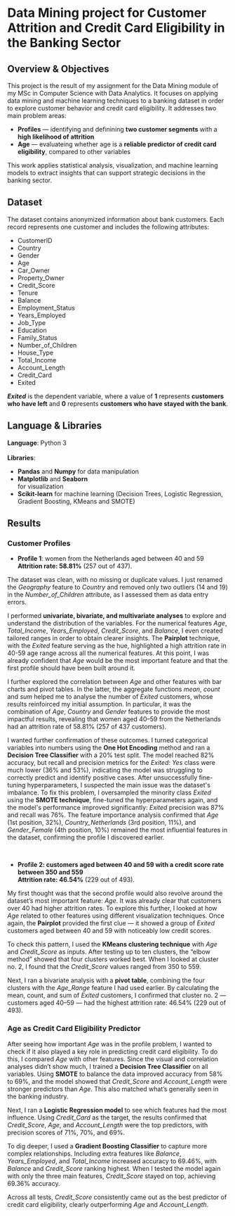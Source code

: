 # Data Mining project for Customer Attrition and Credit Card Eligibility in the Banking Sector

## Overview & Objectives

This project is the result of my assignment for the Data Mining module of my MSc in Computer Science with Data Analytics. It focuses on applying data mining and machine learning techniques to a banking dataset in order to explore customer behavior and credit card eligibility. It addresses two main problem areas:
<ul><li><b>Profiles</b> — identifying and definining <b>two customer segments</b> with a <b>high likelihood of attrition</b></li>
<li><b>Age</b> — evaluateing whether age is a <b>reliable predictor of credit card eligibility</b>, compared to other variables</li></ul>

This work applies statistical analysis, visualization, and machine learning models to extract insights that can support strategic decisions in the banking sector.

## Dataset

The dataset contains anonymized information about bank customers. Each record represents one customer and includes the following attributes:
<ul>
  <li>CustomerID</li>
  <li>Country</li>
  <li>Gender</li>
  <li>Age</li>
  <li>Car_Owner</li>
  <li>Property_Owner</li>
  <li>Credit_Score</li>
  <li>Tenure</li>
  <li>Balance</li>
  <li>Employment_Status</li>
  <li>Years_Employed</li>
  <li>Job_Type</li>
  <li>Education</li>
  <li>Family_Status</li>
  <li>Number_of_Children</li>
  <li>House_Type</li>
  <li>Total_Income</li>
  <li>Account_Length</li>
  <li>Credit_Card</li>
  <li>Exited</li>
</ul>

<b><i>Exited</i></b> is the dependent variable, where a value of <b>1</b> represents <b>customers who have left</b> and <b>0</b> represents <b>customers who have stayed with the bank</b>.

## Language & Libraries

<b>Language</b>: Python 3<br><br>
<b>Libraries</b>: 
<ul><li><b>Pandas</b> and <b>Numpy</b> for data manipulation</li>
<li><b>Matplotlib</b> and <b>Seaborn</b></li> for visualization</li>
<li><b>Scikit-learn</b> for machine learning (Decision Trees, Logistic Regression, Gradient Boosting, KMeans and SMOTE)</li></ul>

## Results

### Customer Profiles

- <b>Profile 1</b>: women from the Netherlands aged between 40 and 59<br>
<b>Attrition rate: 58.81%</b> (257 out of 437).

The dataset was clean, with no missing or duplicate values. I just renamed the <i>Geography</i> feature to <i>Country</i> and removed only two outliers (14 and 19) in the <i>Number_of_Children</i> attribute, as I assessed them as data entry errors.

I performed <b>univariate, bivariate, and multivariate analyses</b> to explore and understand the distribution of the variables. For the numerical features <i>Age</i>, <i>Total_Income</i>, <i>Years_Employed</i>, <i>Credit_Score</i>, and <i>Balance</i>, I even created tailored ranges in order to obtain clearer insights. The <b>Pairplot</b> technique, with the <i>Exited</i> feature serving as the hue, highlighted a high attrition rate in 40-59 age range across all the numerical features. At this point, I was already confident that <i>Age</i> would be the most important feature and that the first profile should have been built around it.

I further explored the correlation between <i>Age</i> and other features with bar charts and pivot tables. In the latter, the aggregate functions <i>mean</i>, <i>count</i> and <i>sum</i> helped me to analyse the number of <i>Exited</i> customers, whose results reinfoirced my initial assumption. In particular, it was the combination of <i>Age</i>, <i>Country</i> and <i>Gender</i> features to provide the most impactful results, revealing that women aged 40–59 from the Netherlands had an attrition rate of 58.81% (257 of 437 customers).

I wanted further confirmation of these outcomes. I turned categorical variables into numbers using the <b>One Hot Encoding</b> method and ran a <b>Decision Tree Classifier</b> with a 20% test split. The model reached 82% accuracy, but recall and precision metrics for the <i>Exited: Yes</i> class were much lower (36% and 53%), indicating the model was struggling to correctly predict and identify positive cases. After unsuccessfully fine-tuning hyperparameters, I suspected the main issue was the dataset's imbalance. To fix this problem, I oversampled the minority class <i>Exited</i> using the <b>SMOTE technique</b>, fine-tuned the hyperparameters again, and the model's performance improved significantly: <i>Exited</i> precision was 87% and recall was 76%. The feature importance analysis confirmed that <i>Age</i> (1st position, 32%), <i>Country_Netherlands</i> (3rd position, 11%), and <i>Gender_Female</i> (4th position, 10%) remained the most influential features in the dataset, confirming the profile I discovered earlier.

<br>

- <b>Profile 2: customers aged between 40 and 59 with a credit score rate between 350 and 559</b><br> 
<b>Attrition rate: 46.54%</b> (229 out of 493).

My first thought was that the second profile would also revolve around the dataset’s most important feature: <i>Age</i>. It was already clear that customers over 40 had higher attrition rates. To explore this further, I looked at how <i>Age</i> related to other features using different visualization techniques. Once again, the <b>Pairplot</b> provided the first clue — it showed a group of <i>Exited</i> customers aged between 40 and 59 with noticeably low credit scores.

To check this pattern, I used the <b>KMeans clustering technique</b> with <i>Age</i> and <i>Credit_Score</i> as inputs. After testing up to ten clusters, the “elbow method” showed that four clusters worked best. When I looked at cluster no. 2, I found that the <i>Credit_Score</i> values ranged from 350 to 559.

Next, I ran a bivariate analysis with a <b>pivot table</b>, combining the four clusters with the <i>Age_Range</i> feature I had used earlier. By calculating the mean, count, and sum of <i>Exited</i> customers, I confirmed that cluster no. 2 — customers aged 40–59 — had the highest attrition rate: 46.54% (229 out of 493).


### Age as Credit Card Eligibility Predictor

After seeing how important <i>Age</i> was in the profile problem, I wanted to check if it also played a key role in predicting credit card eligibility. To do this, I compared <i>Age</i> with other features. Since the visual and correlation analyses didn’t show much, I trained a <b>Decision Tree Classifier</b> on all variables. Using <b>SMOTE</b> to balance the data improved accuracy from 58% to 69%, and the model showed that <i>Credit_Score</i> and <i>Account_Length</i> were stronger predictors than <i>Age</i>. This also matched what’s generally seen in the banking industry.

Next, I ran a <b>Logistic Regression model</b> to see which features had the most influence. Using <i>Credit_Card</i> as the target, the results confirmed that <i>Credit_Score</i>, <i>Age</i>, and <i>Account_Length</i> were the top predictors, with precision scores of 71%, 70%, and 69%.

To dig deeper, I used a <b>Gradient Boosting Classifier</b> to capture more complex relationships. Including extra features like <i>Balance</i>, <i>Years_Employed</i>, and <i>Total_Income</i> increased accuracy to 69.46%, with <i>Balance</i> and <i>Credit_Score</i> ranking highest. When I tested the model again with only the three main features, <i>Credit_Score</i> stayed on top, achieving 69.36% accuracy.

Across all tests, <i>Credit_Score</i> consistently came out as the best predictor of credit card eligibility, clearly outperforming <i>Age</i> and <i>Account_Length</i>.
